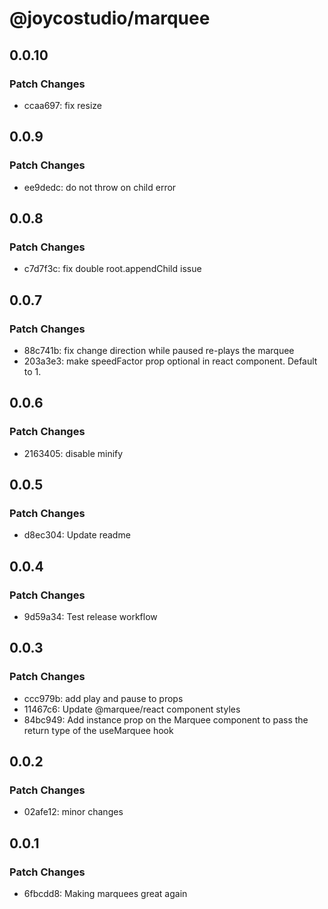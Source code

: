 # @joycostudio/marquee

## 0.0.10

### Patch Changes

- ccaa697: fix resize

## 0.0.9

### Patch Changes

- ee9dedc: do not throw on child error

## 0.0.8

### Patch Changes

- c7d7f3c: fix double root.appendChild issue

## 0.0.7

### Patch Changes

- 88c741b: fix change direction while paused re-plays the marquee
- 203a3e3: make speedFactor prop optional in react component. Default to 1.

## 0.0.6

### Patch Changes

- 2163405: disable minify

## 0.0.5

### Patch Changes

- d8ec304: Update readme

## 0.0.4

### Patch Changes

- 9d59a34: Test release workflow

## 0.0.3

### Patch Changes

- ccc979b: add play and pause to props
- 11467c6: Update @marquee/react component styles
- 84bc949: Add instance prop on the Marquee component to pass the return type of the useMarquee hook

## 0.0.2

### Patch Changes

- 02afe12: minor changes

## 0.0.1

### Patch Changes

- 6fbcdd8: Making marquees great again
